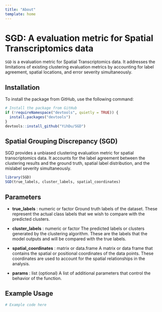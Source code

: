 ```yaml
---
title: "About"
template: home
---
```


# SGD: A evaluation metric for Spatial Transcriptomics data

`SGD` is a evaluation metric for Spatial Transcriptomics data. It addresses the limitations of existing clustering evaluation metrics by accounting for label agreement, spatial
locations, and error severity simultaneously.

## Installation

To install the package from GitHub, use the following command:

```r
# Install the package from GitHub
if (!requireNamespace("devtools", quietly = TRUE)) {
  install.packages("devtools")
}
devtools::install_github("YihDu/SGD")
```

## Spatial Grouping Discrepancy (SGD)

SGD provides a unbiased clustering evaluation metric for spatial transcriptomics data. 
It accounts for the label agreement between the clustering results and the ground truth, spatial label distribution, and the mislabel severity simultaneously.

```r
library(SGD)
SGD(true_labels, cluster_labels, spatial_coordinates)
```

## Parameters
- **true_labels** : numeric or factor
Ground truth labels of the dataset. These represent the actual class labels that we wish to compare with the predicted clusters.

- **cluster_labels** : numeric or factor
The predicted labels or clusters generated by the clustering algorithm. These are the labels that the model outputs and will be compared with the true labels.

- **spatial_coordinates** : matrix or data.frame
A matrix or data frame that contains the spatial or positional coordinates of the data points. These coordinates are used to account for the spatial relationships in the analysis.

- **params** : list (optional)
A list of additional parameters that control the behavior of the function. 

## Example Usage

```r
# Example code here
```








